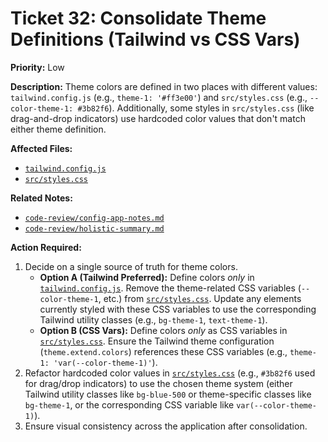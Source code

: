 # Ticket 32: Consolidate Theme Definitions (Tailwind vs CSS Vars)

**Priority:** Low

**Description:** Theme colors are defined in two places with different values: `tailwind.config.js` (e.g., `theme-1: '#ff3e00'`) and `src/styles.css` (e.g., `--color-theme-1: #3b82f6`). Additionally, some styles in `src/styles.css` (like drag-and-drop indicators) use hardcoded color values that don't match either theme definition.

**Affected Files:**

- [`tailwind.config.js`](tailwind.config.js)
- [`src/styles.css`](src/styles.css)

**Related Notes:**

- [`code-review/config-app-notes.md`](code-review/config-app-notes.md)
- [`code-review/holistic-summary.md`](code-review/holistic-summary.md)

**Action Required:**

1.  Decide on a single source of truth for theme colors.
    - **Option A (Tailwind Preferred):** Define colors _only_ in [`tailwind.config.js`](tailwind.config.js). Remove the theme-related CSS variables (`--color-theme-1`, etc.) from [`src/styles.css`](src/styles.css). Update any elements currently styled with these CSS variables to use the corresponding Tailwind utility classes (e.g., `bg-theme-1`, `text-theme-1`).
    - **Option B (CSS Vars):** Define colors _only_ as CSS variables in [`src/styles.css`](src/styles.css). Ensure the Tailwind theme configuration (`theme.extend.colors`) references these CSS variables (e.g., `theme-1: 'var(--color-theme-1)'`).
2.  Refactor hardcoded color values in [`src/styles.css`](src/styles.css) (e.g., `#3b82f6` used for drag/drop indicators) to use the chosen theme system (either Tailwind utility classes like `bg-blue-500` or theme-specific classes like `bg-theme-1`, or the corresponding CSS variable like `var(--color-theme-1)`).
3.  Ensure visual consistency across the application after consolidation.
